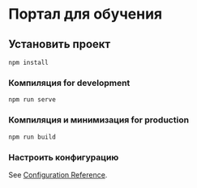 # Портал для обучения

## Установить проект
```
npm install
```

### Компиляция for development
```
npm run serve
```

### Компиляция и минимизация for production
```
npm run build
```

### Настроить конфигурацию
See [Configuration Reference](https://cli.vuejs.org/config/).
